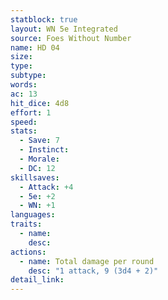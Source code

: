 ```yaml
---
statblock: true
layout: WN 5e Integrated
source: Foes Without Number
name: HD 04
size: 
type: 
subtype: 
words: 
ac: 13
hit_dice: 4d8
effort: 1
speed: 
stats:
  - Save: 7
  - Instinct: 
  - Morale:
  - DC: 12
skillsaves:
  - Attack: +4
  - 5e: +2
  - WN: +1
languages: 
traits:
  - name: 
    desc: 
actions:
  - name: Total damage per round
    desc: "1 attack, 9 (3d4 + 2)"
detail_link: 
---
```


